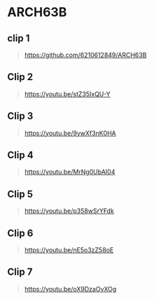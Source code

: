 # ARCH63B
## clip 1 
> https://github.com/6210612849/ARCH63B

## Clip 2 
> https://youtu.be/stZ35IxQU-Y

## Clip 3 
> https://youtu.be/9ywXf3nK0HA

## Clip 4
> https://youtu.be/MrNg0UbAI04

## Clip 5
> https://youtu.be/p358wSrYFdk

## Clip 6
> https://youtu.be/nE5o3zZ58oE

## Clip 7
> https://youtu.be/oX9DzaOvXOg
